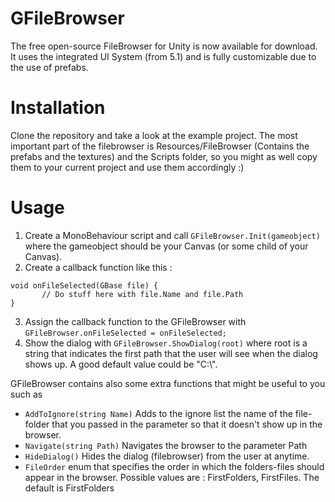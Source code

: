 # GFileBrowser
The free open-source FileBrowser for Unity is now available for download.
It uses the integrated UI System (from 5.1) and is fully customizable due to the use of prefabs.

# Installation
Clone the repository and take a look at the example project.
The most important part of the filebrowser is Resources/FileBrowser (Contains the prefabs and the textures) and the Scripts folder, so you might as well copy them to your current project and use them accordingly :)

# Usage
1. Create a MonoBehaviour script and call ```GFileBrowser.Init(gameobject)``` where the gameobject should be your Canvas (or some child of your Canvas).
2. Create a callback function like this : 
```
void onFileSelected(GBase file) {
       // Do stuff here with file.Name and file.Path  
}
```
3. Assign the callback function to the GFileBrowser with ```GFileBrowser.onFileSelected = onFileSelected;```
4. Show the dialog with ```GFileBrowser.ShowDialog(root)``` where root is a string that indicates the first path that the user will see when the dialog shows up.
A good default value could be "C:\\".

GFileBrowser contains also some extra functions that might be useful to you such as
* ```AddToIgnore(string Name)``` Adds to the ignore list the name of the file-folder that you passed in the parameter so that it doesn't show up in the browser.
* ```Navigate(string Path)``` Navigates the browser to the parameter Path
* ```HideDialog()``` Hides the dialog (filebrowser) from the user at anytime.
* ```FileOrder``` enum that specifies the order in which the folders-files should appear in the browser.
Possible values are : FirstFolders, FirstFiles. The default is FirstFolders
